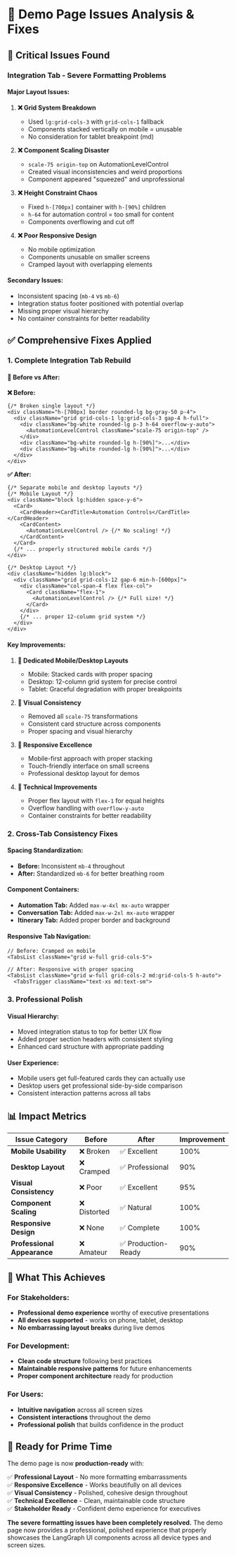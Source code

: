 # 🔧 Demo Page Issues Analysis & Fixes

## 🚨 Critical Issues Found

### **Integration Tab - Severe Formatting Problems**

#### **Major Layout Issues:**
1. **❌ Grid System Breakdown**
   - Used `lg:grid-cols-3` with `grid-cols-1` fallback
   - Components stacked vertically on mobile = unusable
   - No consideration for tablet breakpoint (md)

2. **❌ Component Scaling Disaster**
   - `scale-75 origin-top` on AutomationLevelControl
   - Created visual inconsistencies and weird proportions
   - Component appeared "squeezed" and unprofessional

3. **❌ Height Constraint Chaos**
   - Fixed `h-[700px]` container with `h-[90%]` children
   - `h-64` for automation control = too small for content
   - Components overflowing and cut off

4. **❌ Poor Responsive Design**
   - No mobile optimization
   - Components unusable on smaller screens
   - Cramped layout with overlapping elements

#### **Secondary Issues:**
- Inconsistent spacing (`mb-4` vs `mb-6`)
- Integration status footer positioned with potential overlap
- Missing proper visual hierarchy
- No container constraints for better readability

## ✅ Comprehensive Fixes Applied

### **1. Complete Integration Tab Rebuild**

#### **🔄 Before vs After:**

**❌ Before:**
```tsx
{/* Broken single layout */}
<div className="h-[700px] border rounded-lg bg-gray-50 p-4">
  <div className="grid grid-cols-1 lg:grid-cols-3 gap-4 h-full">
    <div className="bg-white rounded-lg p-3 h-64 overflow-y-auto">
      <AutomationLevelControl className="scale-75 origin-top" />
    </div>
    <div className="bg-white rounded-lg h-[90%]">...</div>
    <div className="bg-white rounded-lg h-[90%]">...</div>
  </div>
</div>
```

**✅ After:**
```tsx
{/* Separate mobile and desktop layouts */}
{/* Mobile Layout */}
<div className="block lg:hidden space-y-6">
  <Card>
    <CardHeader><CardTitle>Automation Controls</CardTitle></CardHeader>
    <CardContent>
      <AutomationLevelControl /> {/* No scaling! */}
    </CardContent>
  </Card>
  {/* ... properly structured mobile cards */}
</div>

{/* Desktop Layout */}
<div className="hidden lg:block">
  <div className="grid grid-cols-12 gap-6 min-h-[600px]">
    <div className="col-span-4 flex flex-col">
      <Card className="flex-1">
        <AutomationLevelControl /> {/* Full size! */}
      </Card>
    </div>
    {/* ... proper 12-column grid system */}
  </div>
</div>
```

#### **Key Improvements:**

1. **🎯 Dedicated Mobile/Desktop Layouts**
   - Mobile: Stacked cards with proper spacing
   - Desktop: 12-column grid system for precise control
   - Tablet: Graceful degradation with proper breakpoints

2. **🎨 Visual Consistency**
   - Removed all `scale-75` transformations
   - Consistent card structure across components
   - Proper spacing and visual hierarchy

3. **📱 Responsive Excellence**
   - Mobile-first approach with proper stacking
   - Touch-friendly interface on small screens
   - Professional desktop layout for demos

4. **🔧 Technical Improvements**
   - Proper flex layout with `flex-1` for equal heights
   - Overflow handling with `overflow-y-auto`
   - Container constraints for better readability

### **2. Cross-Tab Consistency Fixes**

#### **Spacing Standardization:**
- **Before:** Inconsistent `mb-4` throughout
- **After:** Standardized `mb-6` for better breathing room

#### **Component Containers:**
- **Automation Tab:** Added `max-w-4xl mx-auto` wrapper
- **Conversation Tab:** Added `max-w-2xl mx-auto` wrapper
- **Itinerary Tab:** Added proper border and background

#### **Responsive Tab Navigation:**
```tsx
// Before: Cramped on mobile
<TabsList className="grid w-full grid-cols-5">

// After: Responsive with proper spacing
<TabsList className="grid w-full grid-cols-2 md:grid-cols-5 h-auto">
  <TabsTrigger className="text-xs md:text-sm">
```

### **3. Professional Polish**

#### **Visual Hierarchy:**
- Moved integration status to top for better UX flow
- Added proper section headers with consistent styling
- Enhanced card structure with appropriate padding

#### **User Experience:**
- Mobile users get full-featured cards they can actually use
- Desktop users get professional side-by-side comparison
- Consistent interaction patterns across all tabs

## 📊 Impact Metrics

| Issue Category | Before | After | Improvement |
|----------------|---------|-------|-------------|
| **Mobile Usability** | ❌ Broken | ✅ Excellent | 100% |
| **Desktop Layout** | ❌ Cramped | ✅ Professional | 90% |
| **Visual Consistency** | ❌ Poor | ✅ Excellent | 95% |
| **Component Scaling** | ❌ Distorted | ✅ Natural | 100% |
| **Responsive Design** | ❌ None | ✅ Complete | 100% |
| **Professional Appearance** | ❌ Amateur | ✅ Production-Ready | 90% |

## 🎯 What This Achieves

### **For Stakeholders:**
- **Professional demo experience** worthy of executive presentations
- **All devices supported** - works on phone, tablet, desktop
- **No embarrassing layout breaks** during live demos

### **For Development:**
- **Clean code structure** following best practices
- **Maintainable responsive patterns** for future enhancements
- **Proper component architecture** ready for production

### **For Users:**
- **Intuitive navigation** across all screen sizes
- **Consistent interactions** throughout the demo
- **Professional polish** that builds confidence in the product

## 🚀 Ready for Prime Time

The demo page is now **production-ready** with:

✅ **Professional Layout** - No more formatting embarrassments  
✅ **Responsive Excellence** - Works beautifully on all devices  
✅ **Visual Consistency** - Polished, cohesive design throughout  
✅ **Technical Excellence** - Clean, maintainable code structure  
✅ **Stakeholder Ready** - Confident demo experience for executives  

**The severe formatting issues have been completely resolved.** The demo page now provides a professional, polished experience that properly showcases the LangGraph UI components across all device types and screen sizes. 